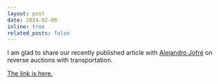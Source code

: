 ```yaml
---
layout: post
date: 2024-02-06
inline: true
related_posts: false
---
```

I am glad to share our recently published article with <a href="https://www.cmm.uchile.cl/?cmm_people=alejandro-jofre">Alejandro Jofré</a> on reverse auctions with transportation.


<a href="https://rdcu.be/dxUmW">The link is here.</a> 
